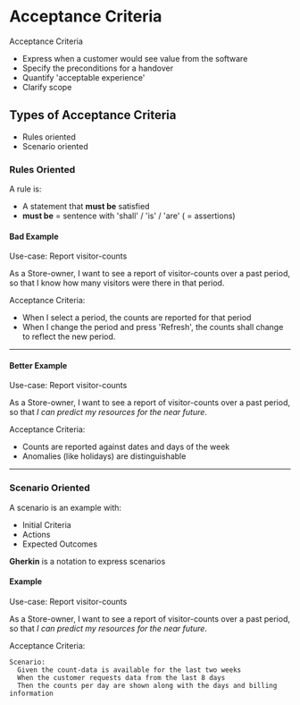 # Acceptance Criteria

Acceptance Criteria

- Express when a customer would see value from the software
- Specify the preconditions for a handover
- Quantify 'acceptable experience'
- Clarify scope

## Types of Acceptance Criteria

- Rules oriented
- Scenario oriented

### Rules Oriented

A rule is:

- A statement that **must be** satisfied
- **must be** = sentence with 'shall' / 'is' / 'are' ( = assertions)

#### Bad Example

Use-case: Report visitor-counts

As a Store-owner, I want to see a report of visitor-counts over a past period,
so that I know how many visitors were there in that period.

Acceptance Criteria:

- When I select a period, the counts are reported for that period
- When I change the period and press 'Refresh',
the counts shall change to reflect the new period.

---

#### Better Example

Use-case: Report visitor-counts

As a Store-owner, I want to see a report of visitor-counts over a past period,
so that _I can predict my resources for the near future_.

Acceptance Criteria:

- Counts are reported against dates and days of the week
- Anomalies (like holidays) are distinguishable

---

### Scenario Oriented

A scenario is an example with:

- Initial Criteria
- Actions
- Expected Outcomes

**Gherkin** is a notation to express scenarios

#### Example

Use-case: Report visitor-counts

As a Store-owner, I want to see a report of visitor-counts over a past period,
so that _I can predict my resources for the near future_.

Acceptance Criteria:

```BDD
Scenario:
  Given the count-data is available for the last two weeks
  When the customer requests data from the last 8 days
  Then the counts per day are shown along with the days and billing information
```
